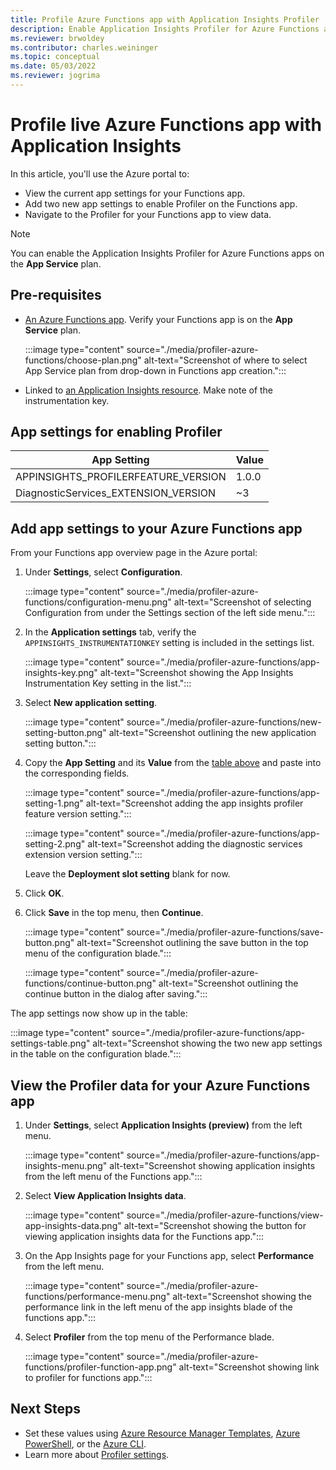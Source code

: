 ```yaml
---
title: Profile Azure Functions app with Application Insights Profiler
description: Enable Application Insights Profiler for Azure Functions app.
ms.reviewer: brwoldey
ms.contributor: charles.weininger
ms.topic: conceptual
ms.date: 05/03/2022
ms.reviewer: jogrima
---
```


# Profile live Azure Functions app with Application Insights

In this article, you'll use the Azure portal to:
- View the current app settings for your Functions app. 
- Add two new app settings to enable Profiler on the Functions app. 
- Navigate to the Profiler for your Functions app to view data.

> [!NOTE]
> You can enable the Application Insights Profiler for Azure Functions apps on the **App Service** plan. 

## Pre-requisites

- [An Azure Functions app](../../azure-functions/functions-create-function-app-portal.md). Verify your Functions app is on the **App Service** plan. 
     
  :::image type="content" source="./media/profiler-azure-functions/choose-plan.png" alt-text="Screenshot of where to select App Service plan from drop-down in Functions app creation.":::


- Linked to [an Application Insights resource](../app/create-new-resource.md). Make note of the instrumentation key.

## App settings for enabling Profiler

|App Setting    | Value    |
|---------------|----------|
|APPINSIGHTS_PROFILERFEATURE_VERSION | 1.0.0 |
|DiagnosticServices_EXTENSION_VERSION | ~3 |

## Add app settings to your Azure Functions app

From your Functions app overview page in the Azure portal:

1. Under **Settings**, select **Configuration**.

   :::image type="content" source="./media/profiler-azure-functions/configuration-menu.png" alt-text="Screenshot of selecting Configuration from under the Settings section of the left side menu.":::

1. In the **Application settings** tab, verify the `APPINSIGHTS_INSTRUMENTATIONKEY` setting is included in the settings list.

   :::image type="content" source="./media/profiler-azure-functions/app-insights-key.png" alt-text="Screenshot showing the App Insights Instrumentation Key setting in the list.":::

1. Select **New application setting**.

   :::image type="content" source="./media/profiler-azure-functions/new-setting-button.png" alt-text="Screenshot outlining the new application setting button.":::

1. Copy the **App Setting** and its **Value** from the [table above](#app-settings-for-enabling-profiler) and paste into the corresponding fields.

   :::image type="content" source="./media/profiler-azure-functions/app-setting-1.png" alt-text="Screenshot adding the app insights profiler feature version setting.":::

   :::image type="content" source="./media/profiler-azure-functions/app-setting-2.png" alt-text="Screenshot adding the diagnostic services extension version setting.":::

   Leave the **Deployment slot setting** blank for now.

1. Click **OK**.

1. Click **Save** in the top menu, then **Continue**.

   :::image type="content" source="./media/profiler-azure-functions/save-button.png" alt-text="Screenshot outlining the save button in the top menu of the configuration blade.":::

   :::image type="content" source="./media/profiler-azure-functions/continue-button.png" alt-text="Screenshot outlining the continue button in the dialog after saving.":::

The app settings now show up in the table:

   :::image type="content" source="./media/profiler-azure-functions/app-settings-table.png" alt-text="Screenshot showing the two new app settings in the table on the configuration blade.":::


## View the Profiler data for your Azure Functions app

1. Under **Settings**, select **Application Insights (preview)** from the left menu.

   :::image type="content" source="./media/profiler-azure-functions/app-insights-menu.png" alt-text="Screenshot showing application insights from the left menu of the Functions app.":::

1. Select **View Application Insights data**.

   :::image type="content" source="./media/profiler-azure-functions/view-app-insights-data.png" alt-text="Screenshot showing the button for viewing application insights data for the Functions app.":::

1. On the App Insights page for your Functions app, select **Performance** from the left menu.

   :::image type="content" source="./media/profiler-azure-functions/performance-menu.png" alt-text="Screenshot showing the performance link in the left menu of the app insights blade of the functions app.":::

1. Select **Profiler** from the top menu of the Performance blade.

   :::image type="content" source="./media/profiler-azure-functions/profiler-function-app.png" alt-text="Screenshot showing link to profiler for functions app.":::


## Next Steps

- Set these values using [Azure Resource Manager Templates](../app/azure-web-apps-net-core.md#app-service-application-settings-with-azure-resource-manager), [Azure PowerShell](/powershell/module/az.websites/set-azwebapp), or the [Azure CLI](/cli/azure/webapp/config/appsettings).
- Learn more about [Profiler settings](profiler-settings.md).